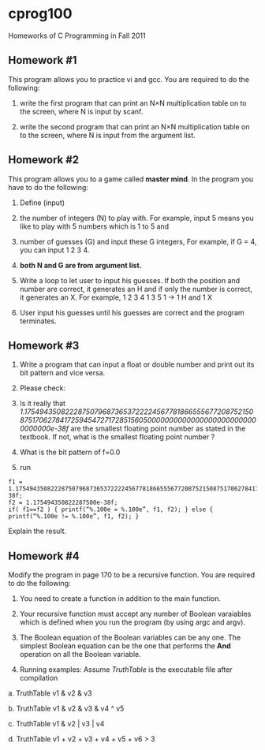 # cprog100
Homeworks of C Programming in Fall 2011

Homework #1
------------
This program allows you to practice vi and gcc. You are required to do the following:

1. write the first program that can print an N×N multiplication table on to the screen, where N is input by scanf.

2. write the second program that can print an N×N multiplication table on to the screen, where N is input from the argument list.

Homework #2
------------
This program allows you to a game called **master mind**. In the program you have to do the following:

1. Define (input)
  1. the number of integers (N) to play with. For example, input 5 means you like to play with 5 numbers which is 1 to 5 and 
  2. number of guesses (G) and input these G integers, For example, if G = 4, you can input 1 2 3 4. 
  3. **both N and G are from argument list.**

2. Write a loop to let user to input his guesses. If both the position and number are correct, it generates an H and if only the number is correct, it generates an X. For example,
  1 2 3 4
  1 3 5 1 -> 1 H and 1 X

3. User input his guesses until his guesses are correct and the program terminates.

Homework #3
------------

1. Write a program that can input a float or double number and print out its bit pattern and vice versa.

2. Please check:
  1. Is it really that
    *1.175494350822287507968736537222245677818665556772087521508751706278417259454727172851560500000000000000000000000000000000e-38f* are the smallest floating point number as stated in the textbook. If not, what is the smallest floating point number ?
  2. What is the bit pattern of f=0.0
  3. run
  ```
  f1 = 1.175494350822287507968736537222245677818665556772087521508751706278417259454727172851560500000000000000000000000000000000e-38f;
  f2 = 1.175494350822287500e-38f;
  if( f1==f2 ) { printf(“%.100e = %.100e”, f1, f2); } else { printf(“%.100e != %.100e”, f1, f2); }
  ```
  Explain the result.
  
Homework #4
------------

Modify the program in page 170 to be a recursive function. You are required to do the following:

1. You need to create a function in addition to the main function.

2. Your recursive function must accept any number of Boolean varaiables which is defined when you run the program (by using argc and argv).

3. The Boolean equation of the Boolean variables can be any one. The simplest Boolean equation can be the one that performs the **And** operation on all the Boolean variable.

4. Running examples:
  Assume *TruthTable* is the executable file after compilation 
  
  a. TruthTable v1 & v2 & v3
    
  b. TruthTable v1 & v2 & v3 & v4 ^ v5
  
  c. TruthTable v1 & v2 | v3 | v4
  
  d. TruthTable v1 + v2 + v3 + v4 + v5 + v6 > 3
